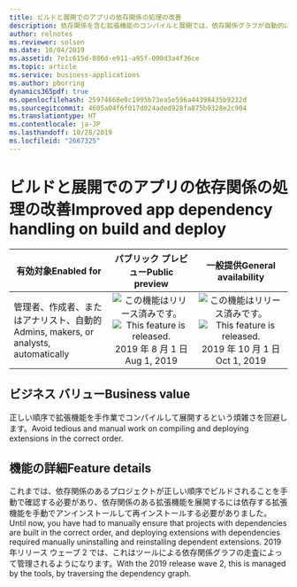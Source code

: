 ```yaml
---
title: ビルドと展開でのアプリの依存関係の処理の改善
description: 依存関係を含む拡張機能のコンパイルと展開では、依存関係グラフが自動的に走査されて、これらが正しい順序で行われることが確認されるので、手動で処理する必要はありません。
author: relnotes
ms.reviewer: solsen
ms.date: 10/04/2019
ms.assetid: 7e1c615d-886d-e911-a95f-000d3a4f36ce
ms.topic: article
ms.service: business-applications
ms.author: pborring
dynamics365pdf: true
ms.openlocfilehash: 25974668e0c1995b73ea5e596a44398435b9232d
ms.sourcegitcommit: 4605a04f6f017d024aded928fa875b9328e2c904
ms.translationtype: HT
ms.contentlocale: ja-JP
ms.lasthandoff: 10/28/2019
ms.locfileid: "2667325"
---
```

# <a name="improved-app-dependency-handling-on-build-and-deploy"></a><span data-ttu-id="f32ab-103">ビルドと展開でのアプリの依存関係の処理の改善</span><span class="sxs-lookup"><span data-stu-id="f32ab-103">Improved app dependency handling on build and deploy</span></span>


| <span data-ttu-id="f32ab-104">有効対象</span><span class="sxs-lookup"><span data-stu-id="f32ab-104">Enabled for</span></span>    |  <span data-ttu-id="f32ab-105">パブリック プレビュー</span><span class="sxs-lookup"><span data-stu-id="f32ab-105">Public preview</span></span> | <span data-ttu-id="f32ab-106">一般提供</span><span class="sxs-lookup"><span data-stu-id="f32ab-106">General availability</span></span> | 
| ---------- | :----------: |:----------: |
|<span data-ttu-id="f32ab-107">管理者、作成者、またはアナリスト、自動的</span><span class="sxs-lookup"><span data-stu-id="f32ab-107">Admins, makers, or analysts, automatically</span></span>|<span data-ttu-id="f32ab-108">![この機能はリリース済みです。](/dynamics365-release-plan/media/green-checkmark.png "この機能はリリース済みです。")</span><span class="sxs-lookup"><span data-stu-id="f32ab-108">![This feature is released.](/dynamics365-release-plan/media/green-checkmark.png "This feature is released.")</span></span> <span data-ttu-id="f32ab-109">2019 年 8 月 1 日</span><span class="sxs-lookup"><span data-stu-id="f32ab-109">Aug 1, 2019</span></span>| <span data-ttu-id="f32ab-110">![この機能はリリース済みです。](/dynamics365-release-plan/media/green-checkmark.png "この機能はリリース済みです。")</span><span class="sxs-lookup"><span data-stu-id="f32ab-110">![This feature is released.](/dynamics365-release-plan/media/green-checkmark.png "This feature is released.")</span></span> <span data-ttu-id="f32ab-111">2019 年 10 月 1 日</span><span class="sxs-lookup"><span data-stu-id="f32ab-111">Oct 1, 2019</span></span>|


## <a name="business-value"></a><span data-ttu-id="f32ab-112">ビジネス バリュー</span><span class="sxs-lookup"><span data-stu-id="f32ab-112">Business value</span></span>
<!-- bv start -->
<span data-ttu-id="f32ab-113">正しい順序で拡張機能を手作業でコンパイルして展開するという煩雑さを回避します。</span><span class="sxs-lookup"><span data-stu-id="f32ab-113">Avoid tedious and manual work on compiling and deploying extensions in the correct order.</span></span>
<!-- bv end -->



## <a name="feature-details"></a><span data-ttu-id="f32ab-114">機能の詳細</span><span class="sxs-lookup"><span data-stu-id="f32ab-114">Feature details</span></span>
<!--feature detail start -->
<span data-ttu-id="f32ab-115">これまでは、依存関係のあるプロジェクトが正しい順序でビルドされることを手動で確認する必要があり、依存関係のある拡張機能を展開するには依存する拡張機能を手動でアンインストールして再インストールする必要がありました。</span><span class="sxs-lookup"><span data-stu-id="f32ab-115">Until now, you have had to manually ensure that projects with dependencies are built in the correct order, and deploying extensions with dependencies required manually uninstalling and reinstalling dependent extensions.</span></span> <span data-ttu-id="f32ab-116">2019 年リリース ウェーブ 2 では、これはツールによる依存関係グラフの走査によって管理されるようになります。</span><span class="sxs-lookup"><span data-stu-id="f32ab-116">With the 2019 release wave 2, this is managed by the tools, by traversing the dependency graph.</span></span>
<!--feature detail end -->









